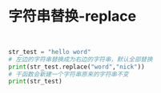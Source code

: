 # 字符串替换-replace

```py 


str_test = "hello word"
# 左边的字符串替换成为右边的字符串，默认全部替换
print(str_test.replace("word","nick"))
# 干函数会新建一个字符串原来的字符串不变
print(str_test)
```